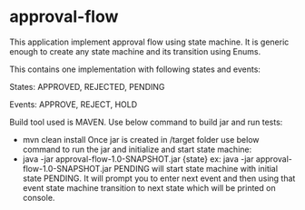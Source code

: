 # approval-flow
This application implement approval flow using state machine.
It is generic enough to create any state machine and its transition using Enums.

This contains one implementation with following states and events:

States:  APPROVED, REJECTED, PENDING

Events:  APPROVE, REJECT, HOLD

Build tool used is MAVEN.
Use below command to build jar and run tests:
 - mvn clean install
Once jar is created in /target folder use below command to run the jar and initialize and start state machine:
 - java -jar approval-flow-1.0-SNAPSHOT.jar {state}
   ex: java -jar approval-flow-1.0-SNAPSHOT.jar PENDING    will start state machine with initial state PENDING.
It will prompt you to enter next event and then using that event state machine transition to next state which will be printed on console.
